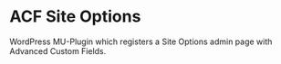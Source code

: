 # ACF Site Options

WordPress MU-Plugin which registers a Site Options admin page with Advanced Custom Fields.
